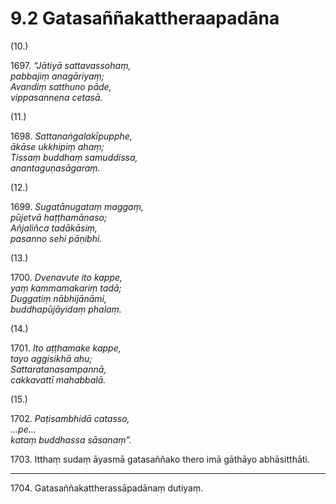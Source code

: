 # 9.2 Gatasaññakattheraapadāna

(10.)

1697\. _“Jātiyā sattavassohaṃ,_  
_pabbajiṃ anagāriyaṃ;_  
_Avandiṃ satthuno pāde,_  
_vippasannena cetasā._  

(11.)

1698\. _Sattanaṅgalakīpupphe,_  
_ākāse ukkhipiṃ ahaṃ;_  
_Tissaṃ buddhaṃ samuddissa,_  
_anantaguṇasāgaraṃ._  

(12.)

1699\. _Sugatānugataṃ maggaṃ,_  
_pūjetvā haṭṭhamānaso;_  
_Añjaliñca tadākāsiṃ,_  
_pasanno sehi pāṇibhi._  

(13.)

1700\. _Dvenavute ito kappe,_  
_yaṃ kammamakariṃ tadā;_  
_Duggatiṃ nābhijānāmi,_  
_buddhapūjāyidaṃ phalaṃ._  

(14.)

1701\. _Ito aṭṭhamake kappe,_  
_tayo aggisikhā ahu;_  
_Sattaratanasampannā,_  
_cakkavattī mahabbalā._  

(15.)

1702\. _Paṭisambhidā catasso,_  
_…pe…_  
_kataṃ buddhassa sāsanaṃ”._  

1703\. Itthaṃ sudaṃ āyasmā gatasaññako thero imā gāthāyo abhāsitthāti.

---

1704\. Gatasaññakattherassāpadānaṃ dutiyaṃ.
